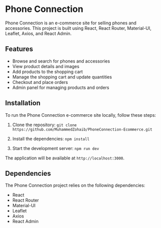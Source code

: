 # Phone Connection

Phone Connection is an e-commerce site for selling phones and accessories. This project is built using React, React Router, Material-UI, Leaflet, Axios, and React Admin.

## Features

- Browse and search for phones and accessories
- View product details and images
- Add products to the shopping cart
- Manage the shopping cart and update quantities
- Checkout and place orders
- Admin panel for managing products and orders

## Installation

To run the Phone Connection e-commerce site locally, follow these steps:

1. Clone the repository:
```git clone https://github.com/MuhammedZohaib/PhoneConnection-Ecommerce.git```

2. Install the dependencies:
```npm install```

3. Start the development server:
```npm run dev```


The application will be available at `http://localhost:3000`.

## Dependencies

The Phone Connection project relies on the following dependencies:

- React
- React Router
- Material-UI
- Leaflet
- Axios
- React Admin
